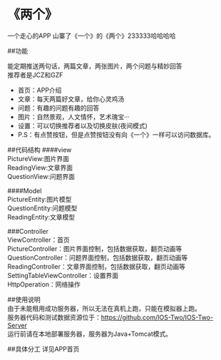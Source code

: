 # 《两个》

一个走心的APP
山寨了《一个》的《两个》233333哈哈哈哈  

##功能

能定期推送两句话，两篇文章，两张图片，两个问题与精妙回答    
推荐者是JCZ和GZF  
* 首页：APP介绍
* 文章：每天两篇好文章，给你心灵鸡汤
* 问题：有趣的问题有趣的回答
* 图片：自然景观，人文情怀，艺术瑰宝···
* 设置：可以切换推荐者以及切换皮肤(夜间模式)
* P.S：有点赞按钮，但是点赞按钮没有向《一个》一样可以访问数据库。  

##代码结构
####view   
PictureView:图片界面  
ReadingView:文章界面  
QuestionView:问题界面  
   
####Model   
PictureEntity:图片模型  
QuestionEntity:问题模型  
ReadingEntity:文章模型  
    
###Controller    
ViewController：首页   
PictureController：图片界面控制，包括数据获取，翻页动画等 
QuestionController：问题界面控制，包括数据获取，翻页动画等   
ReadingController：文章界面控制，包括数据获取，翻页动画等   
SettingTableViewController：设置界面   
HttpOperation：网络操作   

##使用说明  
由于未能租用成功服务器，所以无法在真机上跑，只能在模拟器上跑。   
服务器代码和测试数据资源位于：https://github.com/IOS-Two/IOS-Two-Server    
运行前请在本地部署服务器，服务器为Java+Tomcat模式。   

##具体分工
详见APP首页  



